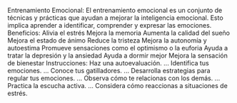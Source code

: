 Entrenamiento Emocional:
El entrenamiento emocional es un conjunto de técnicas y prácticas que ayudan a mejorar la inteligencia emocional. Esto implica aprender a identificar, comprender y expresar las emociones.
Beneficios:
Alivia el estrés
Mejora la memoria
Aumenta la calidad del sueño
Mejora el estado de ánimo
Reduce la tristeza
Mejora la autonomía y autoestima
Promueve sensaciones como el optimismo o la euforia
Ayuda a tratar la depresión y la ansiedad
Ayuda a dormir mejor
Mejora la sensación de bienestar
Instrucciones:
Haz una autoevaluación. ...
Identifica tus emociones. ...
Conoce tus gatilladores. ...
Desarrolla estrategias para regular tus emociones. ...
Observa cómo te relacionas con los demás. ...
Practica la escucha activa. ...
Considera cómo reaccionas a situaciones de estrés.
